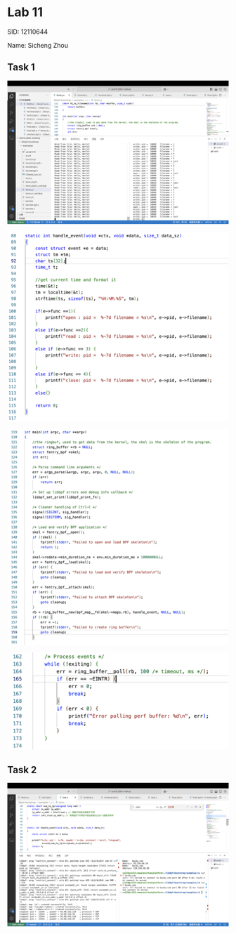 # Lab 11

SID: 12110644

Name: Sicheng Zhou

## Task 1

![task 1 result](image.png)

![trigger program handle_event](image-2.png)

![load, verify, attach](image-3.png)

![process events](image-4.png)

## Task 2

![task 2 result](image-1.png)